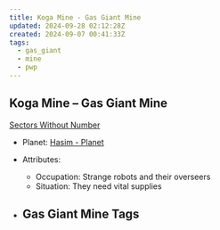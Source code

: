 ```yaml
---
title: Koga Mine - Gas Giant Mine
updated: 2024-09-28 02:12:28Z
created: 2024-09-07 00:41:33Z
tags:
  - gas_giant
  - mine
  - pwp
---
```


## Koga Mine &ndash; Gas Giant Mine

[Sectors Without Number](https://sectorswithoutnumber.com/sector/bfDcBzTtgpeyLUfwzjio/gasGiantMine/KSt1HT00ojl2PHLIOFgJ)

- Planet: [Hasim - Planet](../../../Gaming/StarsWithoutNumber/PiratesWithoutPlunder/Hasim%20-%20Planet.md)

- Attributes:
   -   Occupation: Strange robots and their overseers
   -   Situation: They need vital supplies

- Gas Giant Mine Tags
	-  
